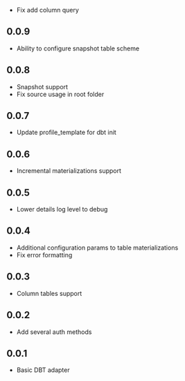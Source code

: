 * Fix add column query

## 0.0.9 ##
* Ability to configure snapshot table scheme

## 0.0.8 ##
* Snapshot support
* Fix source usage in root folder

## 0.0.7 ##
* Update profile_template for dbt init

## 0.0.6 ##
* Incremental materializations support

## 0.0.5 ##
* Lower details log level to debug

## 0.0.4 ##
* Additional configuration params to table materializations
* Fix error formatting

## 0.0.3 ##
* Column tables support

## 0.0.2 ##
* Add several auth methods

## 0.0.1 ##
* Basic DBT adapter
